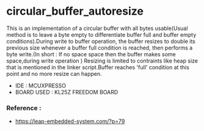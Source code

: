 # circular_buffer_autoresize
This is an implementation of a circular buffer with all bytes usable(Usual method is to leave a byte empty to differentiate buffer full and buffer empty conditions).During write to buffer operation, the buffer resizes to double its previous size whenever a buffer full condition is reached, then performs a byte write.(In short : If no space space then the buffer makes some space,during write operation )
Resizing is limited to contraints like heap size that is mentioned in the linker script.Buffer reaches 'full' condition at this point and no more resize can happen.

- IDE : MCUXPRESSO
- BOARD USED : KL25Z FREEDOM BOARD

### Reference : 
- https://leap-embedded-system.com/?p=79
